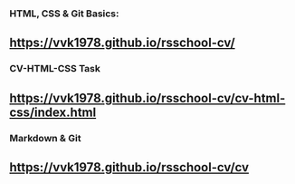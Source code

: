 ### HTML, CSS & Git Basics:

## https://vvk1978.github.io/rsschool-cv/

### CV-HTML-CSS Task

## https://vvk1978.github.io/rsschool-cv/cv-html-css/index.html

### Markdown & Git

## https://vvk1978.github.io/rsschool-cv/cv
